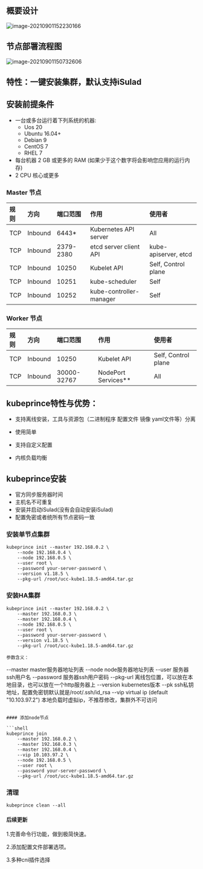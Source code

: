 ## 概要设计
![image-20210901152230166](https://cdn.jsdelivr.net/gh/hellocloudnative/PicGoimages@main/202109/image-20210901152230166.png)

## 节点部署流程图
![image-20210901150732606](https://cdn.jsdelivr.net/gh/hellocloudnative/PicGoimages@main/202109/image-20210901150732606.png)

## 特性：一键安装集群，默认支持iSulad

## 安装前提条件

- 一台或多台运行着下列系统的机器:
  - Uos 20
  - Ubuntu 16.04+
  - Debian 9
  - CentOS 7
  - RHEL 7
- 每台机器 2 GB 或更多的 RAM (如果少于这个数字将会影响您应用的运行内存)
- 2 CPU 核心或更多


### Master 节点

| 规则 | 方向    | 端口范围  | 作用                    | 使用者               |
| :--- | :------ | :-------- | :---------------------- | :------------------- |
| TCP  | Inbound | 6443*     | Kubernetes API server   | All                  |
| TCP  | Inbound | 2379-2380 | etcd server client API  | kube-apiserver, etcd |
| TCP  | Inbound | 10250     | Kubelet API             | Self, Control plane  |
| TCP  | Inbound | 10251     | kube-scheduler          | Self                 |
| TCP  | Inbound | 10252     | kube-controller-manager | Self                 |

### Worker 节点

| 规则 | 方向    | 端口范围    | 作用                | 使用者              |
| :--- | :------ | :---------- | :------------------ | :------------------ |
| TCP  | Inbound | 10250       | Kubelet API         | Self, Control plane |
| TCP  | Inbound | 30000-32767 | NodePort Services** | All                 |

## kubeprince特性与优势：

- 支持离线安装，工具与资源包（二进制程序 配置文件 镜像 yaml文件等）分离

- 使用简单

- 支持自定义配置

- 内核负载均衡




## kubeprince安装

- 官方同步服务器时间
- 主机名不可重复
- 安装并启动iSulad(没有会自动安装iSulad)
- 配置免密或者统所有节点密码一致



### 安装单节点集群

```
kubeprince init --master 192.168.0.2 \
    --node 192.168.0.4 \
    --node 192.168.0.5 \
    --user root \
    --password your-server-password \
    --version v1.18.5 \
    --pkg-url /root/ucc-kube1.18.5-amd64.tar.gz
```



### 安装HA集群

```shell
kubeprince init --master 192.168.0.2 \
    --master 192.168.0.3 \
    --master 192.168.0.4 \
    --node 192.168.0.5 \
    --user root \
    --password your-server-password \
    --version v1.18.5 \
    --pkg-url /root/ucc-kube1.18.5-amd64.tar.gz

参数含义：

```
--master   master服务器地址列表
--node     node服务器地址列表
--user     服务器ssh用户名
--password   服务器ssh用户密码
--pkg-url  离线包位置，可以放在本地目录，也可以放在一个http服务器上
--version  kubernetes版本
--pk       ssh私钥地址，配置免密钥默认就是/root/.ssh/id_rsa
--vip      virtual ip (default "10.103.97.2") 本地负载时虚拟ip，不推荐修改，集群外不可访问
```

#### 添加node节点

```shell
kubeprince join
    --master 192.168.0.2 \
    --master 192.168.0.3 \
    --master 192.168.0.4 \
    --vip 10.103.97.2 \
    --node 192.168.0.5 \
    --user root \
    --password your-server-password \
    --pkg-url /root/ucc-kube1.18.5-amd64.tar.gz
```

### 清理

```shell
kubeprince clean --all
```


#### 后续更新

1.完善命令行功能，做到极简快速。

2.添加配置文件部署选项。

3.多种cni插件选择


